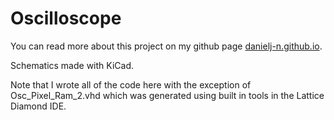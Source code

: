# Oscilloscope

You can read more about this project on my github page [danielj-n.github.io](https://danielj-n.github.io/).

Schematics made with KiCad.

Note that I wrote all of the code here with the exception of Osc_Pixel_Ram_2.vhd which was generated using built in tools in the Lattice Diamond IDE.
